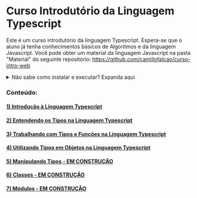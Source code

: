 # Curso Introdutório da Linguagem Typescript

Este é um curso introdutório da linguagem Typescript. Espera-se que o aluno já tenha conhecimentos básicos de Algoritmos e da linguagem Javascript. Você pode obter um material da linguagem Javascript na pasta "Material" do seguinte repositório:
https://github.com/camillofalcao/curso-intro-web


<details>

<summary>Não sabe como instalar e executar? Expanda aqui</summary>

#### 0) Instale o compilador Typescript:
```
npm install typescript --save-dev
```

#### 1) Execute o comando:
```
npm init -y
```
#### 2) Crie o arquivo typescript.config.json com o seguinte conteúdo:
```json
{
  "compilerOptions": {
    "target": "ES5",
    "module": "CommonJS",
    "outDir": "out"
  }
}
```
#### 3) Adicione a propriedade `dev` ao objeto `scripts` no arquivo **package.json**:
```js
  "scripts": {
    "dev": "tsc src/index.ts && node src"
  },
```

#### 4) Crie a pasta **src** e o arquivo **index.ts** com o seguinte conteúdo:
```ts
let mensagem: string = 'Olá mundo!';
console.log(mensagem);
```

#### 5) Execute o seu código:
```
npm run dev
```

</details>

### Conteúdo:

#### [1) Introdução à Linguagem Typescript](/P01Introducao)
#### [2) Entendendo os Tipos na Linguagem Typescript](/P02Tipos)
#### [3) Trabalhando com Tipos e Funções na Linguagem Typescript](/P03Funcoes)
#### [4) Utilizando Tipos em Objetos na Linguagem Typescript](/P04Objetos)
#### [5) Manipulando Tipos - EM CONSTRUÇÃO](/P05ManipulandoTipos)
#### [6) Classes - EM CONSTRUÇÃO](/P06Classes)
#### [7) Módulos - EM CONSTRUÇÃO](/P07Modulos)

